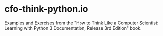 # cfo-think-python.io
Examples and Exercises from the "How to Think Like a Computer Scientist: Learning with Python 3 Documentation, Release 3rd Edition" book.
